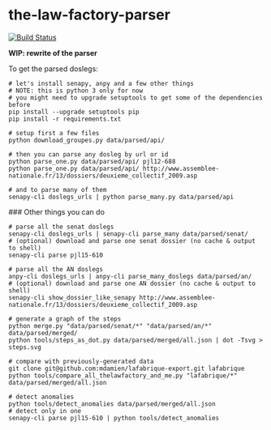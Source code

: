 the-law-factory-parser
======================
[![Build Status](https://travis-ci.org/regardscitoyens/the-law-factory-parser.svg?branch=parser-refactor)](https://travis-ci.org/regardscitoyens/the-law-factory-parser)

**WIP: rewrite of the parser**

To get the parsed doslegs:

```
# let's install senapy, anpy and a few other things
# NOTE: this is python 3 only for now
# you might need to upgrade setuptools to get some of the dependencies before
pip install --upgrade setuptools pip
pip install -r requirements.txt

# setup first a few files
python download_groupes.py data/parsed/api/

# then you can parse any dosleg by url or id
python parse_one.py data/parsed/api/ pjl12-688
python parse_one.py data/parsed/api/ http://www.assemblee-nationale.fr/13/dossiers/deuxieme_collectif_2009.asp

# and to parse many of them
senapy-cli doslegs_urls | python parse_many.py data/parsed/api
```

### Other things you can do

```
# parse all the senat doslegs
senapy-cli doslegs_urls | senapy-cli parse_many data/parsed/senat/
# (optional) download and parse one senat dossier (no cache & output to shell)
senapy-cli parse pjl15-610

# parse all the AN doslegs
anpy-cli doslegs_urls | anpy-cli parse_many_doslegs data/parsed/an/
# (optional) download and parse one AN dossier (no cache & output to shell)
senapy-cli show_dossier_like_senapy http://www.assemblee-nationale.fr/13/dossiers/deuxieme_collectif_2009.asp

# generate a graph of the steps
python merge.py "data/parsed/senat/*" "data/parsed/an/*" data/parsed/merged/
python tools/steps_as_dot.py data/parsed/merged/all.json | dot -Tsvg > steps.svg

# compare with previously-generated data
git clone git@github.com:mdamien/lafabrique-export.git lafabrique
python tools/compare_all_thelawfactory_and_me.py "lafabrique/*" data/parsed/merged/all.json

# detect anomalies
python tools/detect_anomalies data/parsed/merged/all.json
# detect only in one
senapy-cli parse pjl15-610 | python tools/detect_anomalies
```
